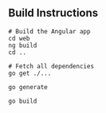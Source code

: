 ## Build Instructions

```
# Build the Angular app
cd web
ng build
cd ..

# Fetch all dependencies
go get ./...

go generate

go build
```


